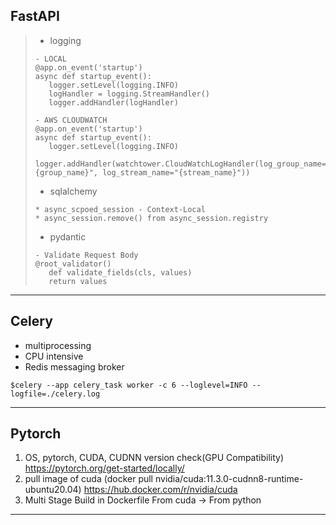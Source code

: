 ## FastAPI
>- logging
>```
>- LOCAL
>@app.on_event('startup')
>async def startup_event():
>    logger.setLevel(logging.INFO)
>    logHandler = logging.StreamHandler()
>    logger.addHandler(logHandler)
>
>- AWS CLOUDWATCH
>@app.on_event('startup')
>async def startup_event():
>    logger.setLevel(logging.INFO)
>    logger.addHandler(watchtower.CloudWatchLogHandler(log_group_name="{group_name}", log_stream_name="{stream_name}"))
>```
>- sqlalchemy
> ```
> * async_scpoed_session - Context-Local
> * async_session.remove() from async_session.registry
> ```
>- pydantic
> ```
> - Validate Request Body
> @root_validator()
>    def validate_fields(cls, values)
>    return values
> ```
---
## Celery
- multiprocessing
- CPU intensive
- Redis messaging broker
```
$celery --app celery_task worker -c 6 --loglevel=INFO --logfile=./celery.log
```
---
## Pytorch
1. OS, pytorch, CUDA, CUDNN version check(GPU Compatibility) https://pytorch.org/get-started/locally/
2. pull image of cuda (docker pull nvidia/cuda:11.3.0-cudnn8-runtime-ubuntu20.04) https://hub.docker.com/r/nvidia/cuda
3. Multi Stage Build in Dockerfile From cuda -> From python
---
